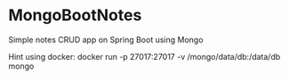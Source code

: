 # MongoBootNotes
Simple notes CRUD app on Spring Boot using Mongo

Hint using docker:
docker run -p 27017:27017 -v /mongo/data/db:/data/db mongo
